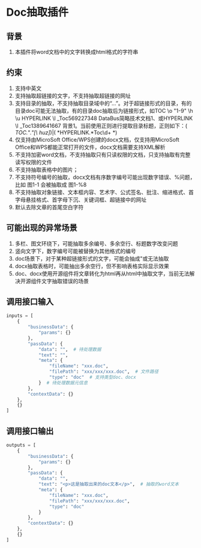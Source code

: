 # Doc抽取插件

## 背景

1. 本插件将word文档中的文字转换成html格式的字符串

## 约束
1. 支持中英文
2. 支持抽取超链接的文字，不支持抽取超链接的网址
3. 支持目录的抽取，不支持抽取目录域中的“...”。对于超链接形式的目录，有的目录doc可能无法抽取，有的目录doc抽取后为链接形式，如TOC \o "1-9" \h \u  HYPERLINK \l _Toc569227348 DataBus简略技术文档1、或HYPERLINK \l _Toc1389641667 背景1。当前使用正则进行提取目录标题，正则如下：( *TOC.*".*"[\\ huz]*)|( *HYPERLINK.*Toc\d+ *)
4. 仅支持由MicroSoft Office/WPS创建的docx文档，仅支持用MicroSoft Office和WPS都能正常打开的文件，docx文档需要支持XML解析
5. 不支持加密word文档，不支持抽取只有只读权限的文档，只支持抽取有完整读写权限的文件
6. 不支持抽取表格中的图片；
7. 不支持符号编号的抽取，docx文档有序数字编号可能出现数字错误、%问题，比如 图1-1 会被抽取成 图1-%8
8. 不支持抽取对象链接、文本框内容、艺术字、公式签名、批注、缩进格式、首字母悬挂格式、首字母下沉、关键词框、超链接中的网址
9. 默认去除文章的首尾空白字符

## 可能出现的异常场景
1. 多栏、图文环绕下，可能抽取多余编号、多余空行、标题数字改变问题
2. 竖向文字下，数字编号可能被替换为其他格式的编号
3. doc场景下，对于某种超链接形式的文字，可能会抽成"或无法抽取
4. docx抽取表格时，可能抽出多余空行，但不影响表格实际显示效果 
5. doc、docx使用开源组件将文章转化为html再从html中抽取文字，当前无法解决开源组件文字抽取错误的场景


## 调用接口输入
```python
inputs = [
    {
        "businessData": {
            "params": {}
        },
        "passData": {
            "data": "",  # 待处理数据
            "text": "",
            "meta": {
                "fileName": "xxx.doc",
                "filePath": "xxx/xxx/xxx.doc",  # 文件路径
                "type": "doc"  # 支持类型doc、docx
            }  # 待处理数据元信息 
        },
        "contextData": {}
    },
    {}
]
```

## 调用接口输出
```python
outputs = [
    {
        "businessData": {
            "params": {}
        },
        "passData": {
            "data": "",
            "text": "<p>这是抽取出来的doc文本</p>",  # 抽取的word文本
            "meta": {
                "fileName": "xxx.doc",
                "filePath": "xxx/xxx/xxx.doc",
                "type": "doc"
            }
        },
        "contextData": {}
    },
    {}
]
```
